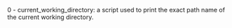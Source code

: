 0 - current_working_directory: a script used to print the exact path name of the current working directory.
